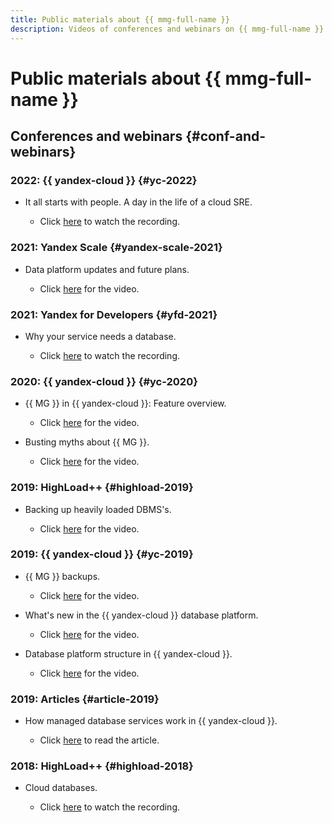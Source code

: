 ```yaml
---
title: Public materials about {{ mmg-full-name }}
description: Videos of conferences and webinars on {{ mmg-full-name }}.
---
```


# Public materials about {{ mmg-full-name }}

## Conferences and webinars {#conf-and-webinars}

### 2022: {{ yandex-cloud }} {#yc-2022}

* It all starts with people. A day in the life of a cloud SRE.

  * Click [here](https://www.youtube.com/watch?v=8YwepbGf1WM) to watch the recording.

### 2021: Yandex Scale {#yandex-scale-2021}

* Data platform updates and future plans.

  * Click [here](https://www.youtube.com/watch?v=34azYnDBiYY) for the video.

### 2021: Yandex for Developers {#yfd-2021}

* Why your service needs a database.

  * Click [here](https://www.youtube.com/watch?v=cddm8I0UgjU) to watch the recording.

### 2020: {{ yandex-cloud }} {#yc-2020}

* {{ MG }} in {{ yandex-cloud }}: Feature overview.

  * Click [here](https://www.youtube.com/watch?v=QkxN2wHqycA) for the video.

* Busting myths about {{ MG }}.

  * Click [here](https://www.youtube.com/watch?v=HdYAQC69Kg0) for the video.

### 2019: HighLoad++ {#highload-2019}

* Backing up heavily loaded DBMS's.

  * Click [here](https://highload.ru/moscow/2019/abstracts/5981) for the video.

### 2019: {{ yandex-cloud }} {#yc-2019}

* {{ MG }} backups.

  * Click [here](https://www.youtube.com/watch?v=UXvW-k3pGxo) for the video.

* What's new in the {{ yandex-cloud }} database platform.

  * Click [here](https://www.youtube.com/watch?v=5OcUo3J4Wdc) for the video.

* Database platform structure in {{ yandex-cloud }}.

  * Click [here](https://www.youtube.com/watch?v=Cwdg425a_cw) for the video.

### 2019: Articles {#article-2019}

* How managed database services work in {{ yandex-cloud }}.

  * Click [here](https://habr.com/ru/companies/yandex/articles/477860/) to read the article.

### 2018: HighLoad++ {#highload-2018}

* Cloud databases.

  * Click [here](https://www.youtube.com/watch?v=xyMN1EA9p5Y) to watch the recording.
